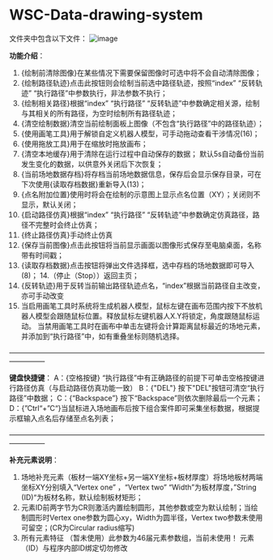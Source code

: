 # WSC-Data-drawing-system

文件夹中包含以下文件：
![image](https://github.com/user-attachments/assets/9e48d77e-bee3-42dc-94d5-7db0213d4523)

**功能介绍**：
 1. {绘制前清除图像}在某些情况下需要保留图像时可选中将不会自动清除图像；
 2. {绘制路径轨迹}点击此按钮则会绘制当前选中路径轨迹，按照“index” “反转轨迹” “执行路径”中参数执行，非法参数不执行；
 3. {绘制相关路径}根据“index” “执行路径” “反转轨迹”中参数确定相关源，绘制与其相关的所有路径，为空时绘制所有路径轨迹；
 4. {清空绘制数据}清空当前绘制面板上图像（不包含“执行路径”中的路径轨迹）；
 5. {使用画笔工具}用于解锁自定义机器人模型，可手动拖动查看干涉情况(16)；
 6. {使用拖放工具}用于在缩放时拖放画布；
 7. {清空本地缓存}用于清除在运行过程中自动保存的数据； 默认5s自动备份当前发生变化的数据，以供意外关闭后下次恢复；
 9. {当前场地数据存档}将存档当前场地数据信息，保存后会显示保存目录，可在下次使用{读取存档数据}重新导入(13)；
 10. {点名附加位置}使用时将会在绘制的示意图上显示点名位置（XY）；关闭则不显示，默认关闭；
11. {启动路径仿真}根据“index” “执行路径” “反转轨迹”中参数确定仿真路径，路径不完整时会终止仿真；
12. {终止路径仿真}手动终止仿真
13. {保存当前图像}点击此按钮将当前显示画面以图像形式保存至电脑桌面，名称带有时间戳；
14. {读取存档数据}点击按钮将弹出文件选择框，选中存档的场地数据即可导入(8)；
14.（停止（Stop））返回主页；
16. {反转轨迹}用于反转当前输出路径轨迹点名，“index”根据当前路径自主改变，亦可手动改变
17. 当启用画笔工具时系统将生成机器人模型，鼠标左键在画布范围内按下不放机器人模型会跟随鼠标位置。释放鼠标左键机器人X.Y将锁定，角度跟随鼠标运动。
     当禁用画笔工具时在画布中单击左键将会计算距离鼠标最近的场地元素，并添加到“执行路径”中，如有重叠坐标则随机选择。

—————————————————————————————————————————

 **键盘快捷键**：
A：{空格按键} “执行路径”中有正确路径的前提下可单击空格按键进行路径仿真（与启动路径仿真功能一致）
B：{"DEL"} 按下"DEL"按钮可清空“执行路径”中数据；
C：{“Backspace”} 按下“Backspace”则依次删除最后一个元素；
D：{”Ctrl“+”C“}当鼠标进入场地画布后按下组合案件即可采集坐标数据，根据提示框输入点名后存储至点名列表；

—————————————————————————————————————————

**补充元素说明**：
1. 场地补充元素（板材一端XY坐标+另一端XY坐标+板材厚度）将场地板材两端坐标XY分别填入“Vertex one” ，“Vertex two” “Width”为板材厚度，”String (ID)“为板材名称，默认绘制板材矩形；
2. 元素ID前两字节为CR则激活内置绘制圆形，其他参数或空为默认绘制；当绘制圆形时Vertex one参数为圆心xy，Width为圆半径，Vertex two参数未使用可留空；(CR为Circular radius缩写)
3. 所有元素特征 （暂未使用）此参数为46届元素参数组，当前未使用！
元素（ID）与程序内部ID绑定切勿修改

